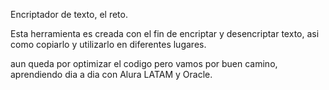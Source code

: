 Encriptador de texto, el reto.

Esta herramienta es creada con el fin de encriptar y desencriptar texto, asi como copiarlo y utilizarlo en diferentes lugares.

aun queda por optimizar el codigo pero vamos por buen camino, aprendiendo dia a dia con Alura LATAM y Oracle. 
